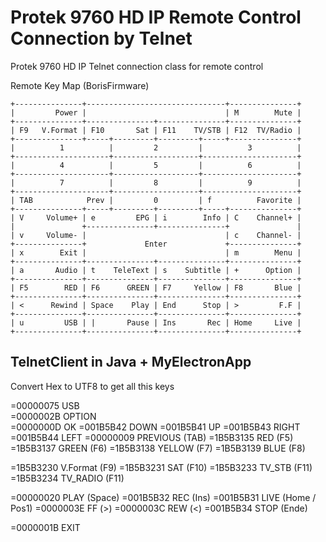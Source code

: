 # Protek 9760 HD IP Remote Control Connection by Telnet

Protek 9760 HD IP Telnet connection class for remote control

Remote Key Map (BorisFirmware)
```
+---------------+-------------------------------+---------------+
|         Power |                               | M        Mute |
+---------------+---------------+---------------+---------------+
| F9   V.Format | F10       Sat | F11    TV/STB | F12  TV/Radio |
+---------------+-----+---------+---------+-----+---------------+
|          1          |         2         |          3          |
+---------------------+-------------------+---------------------+
|          4          |         5         |          6          |
+---------------------+-------------------+---------------------+
|          7          |         8         |          9          |
+---------------------+-------------------+---------------------+
| TAB            Prev |         0         | f          Favorite |
+---------------+-----+---------+---------+-----+---------------+
| V     Volume+ | e         EPG | i        Info | C    Channel+ |
|               +---------------+---------------+               |
| v     Volume- |                               | c    Channel- |
+---------------+             Enter             +---------------+
| x        Exit |                               | m        Menu |
+---------------+---------------+---------------+---------------+
| a       Audio | t    TeleText | s    Subtitle | +      Option |
+---------------+---------------+---------------+---------------+
| F5        RED | F6      GREEN | F7     Yellow | F8       Blue |
+---------------+---------------+---------------+---------------+
| <      Rewind | Space    Play | End      Stop | >         F.F |
+---------------+---------------+---------------+---------------+
| u         USB | |       Pause | Ins       Rec | Home     Live |
+---------------+---------------+---------------+---------------+
```

## TelnetClient in Java + MyElectronApp


Convert Hex to UTF8 to get all this keys

=00000075 USB     
=0000002B OPTION  
=0000000D OK
=001B5B42 DOWN
=001B5B41 UP
=001B5B43 RIGHT
=001B5B44 LEFT
=00000009 PREVIOUS (TAB)
=1B5B3135 RED     (F5)
=1B5B3137 GREEN   (F6)
=1B5B3138 YELLOW  (F7)
=1B5B3139 BLUE    (F8)

=1B5B3230 V.Format	(F9)
=1B5B3231 SAT 		  (F10)
=1B5B3233 TV_STB 	  (F11)
=1B5B3234 TV_RADIO	(F11)

=00000020 PLAY 	(Space)
=001B5B32 REC   (Ins)
=001B5B31 LIVE 	(Home / Pos1)
=0000003E FF 	  (>)
=0000003C REW	  (<)
=001B5B34 STOP 	(Ende)

=0000001B EXIT

